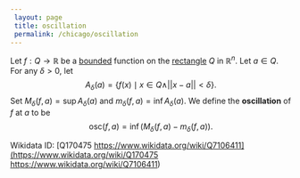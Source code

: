 ```yaml
---
 layout: page
 title: oscillation
 permalink: /chicago/oscillation
---
```

Let $f: Q \to\mathbb R$ be a [bounded](https://mathgloss.github.io/MathGloss/chicago/bounded) function on the [rectangle](https://mathgloss.github.io/MathGloss/chicago/rectangle) $Q$ in $\mathbb R^n$. Let $a \in Q$. For any $\delta > 0$, let $$A_\delta(a) = \{f(x) \mid x \in Q \land {\vert}{\vert}x-a{\vert}{\vert} < \delta\}.$$ Set $M_\delta (f, a) = \sup A_\delta(a)$ and $m_\delta (f,a)= \inf A_\delta(a)$. We define the **oscillation** of $f$ at $a$ to be $$\text{osc}(f,a) = \inf(M_\delta(f,a) -m_\delta(f,a)).$$

Wikidata ID: [Q170475
https://www.wikidata.org/wiki/Q7106411](https://www.wikidata.org/wiki/Q170475
https://www.wikidata.org/wiki/Q7106411)
